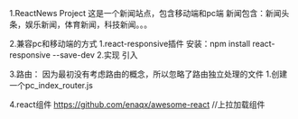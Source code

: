1.ReactNews Project
  这是一个新闻站点，包含移动端和pc端
  新闻包含：新闻头条，娱乐新闻，体育新闻，科技新闻。。。

2.兼容pc和移动端的方式
  1.react-responsive插件
    安装：npm install react-responsive --save-dev
  2.实现
    引入
    <MediaQuery query="(max-device-width:1224px)">
      <Mobile />
    </MediaQuery>

3.路由：
  因为最初没有考虑路由的概念，所以忽略了路由独立处理的文件
  1.创建一个pc_index_router.js

4.react组件
  https://github.com/enaqx/awesome-react
  //上拉加载组件
  
